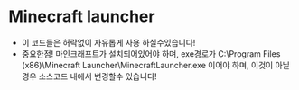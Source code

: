 # Minecraft launcher
- 이 코드들은 허락없이 자유롭게 사용 하실수있습니다!
- 중요한점! 마인크래프트가 설치되어있어야 하며, exe경로가 C:\Program Files (x86)\Minecraft Launcher\MinecraftLauncher.exe 이어야 하며, 이것이 아닐경우 소스코드 내에서 변경할수 있습니다!
